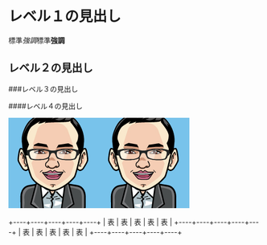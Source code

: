 レベル１の見出し
================

標準*強調*標準**強調**

レベル２の見出し
----------------

###レベル３の見出し

####レベル４の見出し

![kotetsu1](kotetsu.png)![kotetsu2](kotetsu.png)

+----+----+----+----+----+
| 表 | 表 | 表 | 表 | 表 |
+----+----+----+----+----+
| 表 | 表 | 表 | 表 | 表 |
+----+----+----+----+----+
